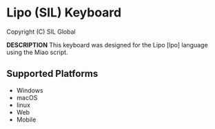 Lipo (SIL) Keyboard
=====================

Copyright (C) SIL Global

__DESCRIPTION__
This keyboard was designed for the Lipo [lpo] language using the Miao script.

Supported Platforms
-------------------
 * Windows
 * macOS
 * linux
 * Web
 * Mobile
 
